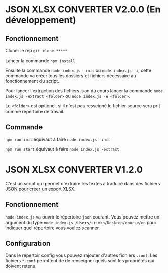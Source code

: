 # JSON XLSX CONVERTER V2.0.0 (En développement)

## Fonctionnement

Cloner le rep `git clone *****`

Lancer la commande `npm install`

Ensuite la commande `node index.js -init` ou `node index.js -i`, cette commande va créer tous les dossiers et fichiers nécessaire au fonctionnement du script.

Pour lancer l'extraction des fichiers json du cours lancer la commande `node index.js -extract <folder>` ou `node index.js -e <folder>`.

Le `<folder>` est optionel, si il n'est pas resseigné le fichier source sera prit comme répertoire de travail.

## Commande

`npm run init` équivaut à faire `node index.js -init`

`npm run start` équivaut à faire `node index.js -extract`


# JSON XLSX CONVERTER V1.2.0

C'est un script qui permet d'extraire les textes à traduire dans des fichiers JSON pour créer un export XLSX.

## Fonctionnement

`node index.js` va ouvrir le répertoire `json` courant. Vous pouvez mettre un argument du type `node index.js /Users/srimko/Desktop/course/en` pour indiquer quel répertoire vous voulez scanner.

## Configuration

Dans le répertoir config vous pouvez rajouter d'autres fichiers `.conf`.
Les fichiers `*.conf` permttent de de renseigner quels sont les propriétés qui doivent retenu.

